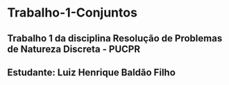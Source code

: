 # Trabalho-1-Conjuntos
## Trabalho 1 da disciplina Resolução de Problemas de Natureza Discreta - PUCPR
## Estudante: Luiz Henrique Baldão Filho 
